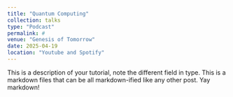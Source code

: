 ```yaml
---
title: "Quantum Computing"
collection: talks
type: "Podcast"
permalink: #
venue: "Genesis of Tomorrow"
date: 2025-04-19
location: "Youtube and Spotify"
---
```



This is a description of your tutorial, note the different field in type. This is a markdown files that can be all markdown-ified like any other post. Yay markdown!
